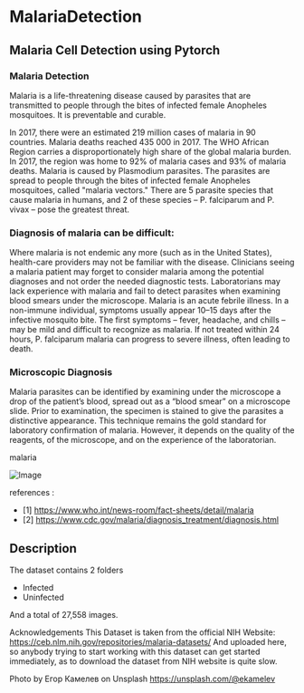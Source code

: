 # MalariaDetection

## Malaria Cell Detection using Pytorch

### Malaria Detection

Malaria is a life-threatening disease caused by parasites that are transmitted to people through the bites of infected female Anopheles mosquitoes. It is preventable and curable.

In 2017, there were an estimated 219 million cases of malaria in 90 countries.
Malaria deaths reached 435 000 in 2017.
The WHO African Region carries a disproportionately high share of the global malaria burden. In 2017, the region was home to 92% of malaria cases and 93% of malaria deaths.
Malaria is caused by Plasmodium parasites. The parasites are spread to people through the bites of infected female Anopheles mosquitoes, called "malaria vectors." There are 5 parasite species that cause malaria in humans, and 2 of these species – P. falciparum and P. vivax – pose the greatest threat.

### Diagnosis of malaria can be difficult:

Where malaria is not endemic any more (such as in the United States), health-care providers may not be familiar with the disease. Clinicians seeing a malaria patient may forget to consider malaria among the potential diagnoses and not order the needed diagnostic tests. Laboratorians may lack experience with malaria and fail to detect parasites when examining blood smears under the microscope.
Malaria is an acute febrile illness. In a non-immune individual, symptoms usually appear 10–15 days after the infective mosquito bite. The first symptoms – fever, headache, and chills – may be mild and difficult to recognize as malaria. If not treated within 24 hours, P. falciparum malaria can progress to severe illness, often leading to death.

### Microscopic Diagnosis

Malaria parasites can be identified by examining under the microscope a drop of the patient’s blood, spread out as a “blood smear” on a microscope slide. Prior to examination, the specimen is stained to give the parasites a distinctive appearance. This technique remains the gold standard for laboratory confirmation of malaria. However, it depends on the quality of the reagents, of the microscope, and on the experience of the laboratorian.

malaria

![Image](MalariaDetection-Pytorch/Image/malariaimg.PNG)

references :

- [1] https://www.who.int/news-room/fact-sheets/detail/malaria
- [2] https://www.cdc.gov/malaria/diagnosis_treatment/diagnosis.html

## Description 

The dataset contains 2 folders 
- Infected
- Uninfected

And a total of 27,558 images.

Acknowledgements
This Dataset is taken from the official NIH Website: https://ceb.nlm.nih.gov/repositories/malaria-datasets/ And uploaded here, so anybody trying to start working with this dataset can get started immediately, as to download the dataset from NIH website is quite slow.

Photo by Егор Камелев on Unsplash https://unsplash.com/@ekamelev